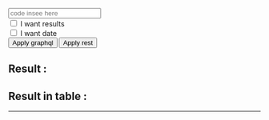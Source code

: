 <html>
<head>
<meta charset="utf-8"/>
<script>

function createCORSRequest(method, url) {
  var xhr = new XMLHttpRequest();
  xhr.open(method, url, true);
  return xhr;
}

function TestInput(callback) {
	xhr = createCORSRequest("POST", "https://terralego-scraper.herokuapp.com/graphql");
	xhr.responseType = 'json';
	xhr.setRequestHeader("Content-Type", "application/json");
	xhr.setRequestHeader("Accept", "application/json");
	xhr.onload = function () {
	  console.log('data returned:', xhr.response);
	  if (xhr.readyState === 4) {
	    if (xhr.status === 200) {
	      callback(xhr);
	    } else {
	      console.error(xhr.statusText);
	    }
	  }
	}
	var insee = document.getElementById("myInput").value;
	var query = '{result(insee:"' + insee + '"){params' 
	if (document.getElementById("checkResults").checked == true){
		query += ' results';
	};
	if (document.getElementById("checkValueDate").checked == true){
		query += ' valueDate';
	};
	query += '}}';
	xhr.send(JSON.stringify({
	  query: query
	}));
}

function myCallback(xhr){
	var resJson = xhr.response;
	var res = '<pre>' + JSON.stringify(resJson, null, 4) + '</' + 'pre>';
	document.getElementById('resultJ').innerHTML = res;
	showResInTable(resJson);
}

function showResInTable(json){
	var finalResult = "";
	results = json.data.result
	for (var result in results){
		var myResult = "<div><h3>Data : </h3><br/>";
		var params = results[result].params;
		
		myResult += "<table style='width:100%;'><tr><th>Params key</th><th>Params value</th></tr>";
		for (var param in params){
			var key = param;
			var val = params[param];
			myResult += "<tr><td>" + JSON.stringify(key) + "</td><td>" + JSON.stringify(val) + "</td></tr>";
		}
		myResult += "</table>";
		
		if (document.getElementById("checkValueDate").checked == true){
			var dates = results[result].valueDate;
			myResult += "<table style='width:100%;'><tr><th>Date</th><th>" + JSON.stringify(dates) + "</th></tr>";
			myResult += "</table>";
		};
		
		if (document.getElementById("checkResults").checked == true){
			var analytiques = results[result].results.infos_analytiques
			var generales = results[result].results.infos_generales
			
			myResult += "<table style='width:100%;'><tr><th>Generale key</th><th>Generale value</th></tr>";
			for (var generale in generales){
				var key = generale;
				var val = generales[generale];
				myResult += "<tr><td>" + JSON.stringify(key) + "</td><td>" + JSON.stringify(val) + "</td></tr>";
			}
			myResult += "</table>";
			
			myResult += "<table style='width:100%;'><tr><th>Analytique key</th><th>Analytique value</th></tr>";
			for (var analytique in analytiques){
				var key = analytique;
				var val = analytiques[analytique];
				myResult += "<tr><td>" + JSON.stringify(key) + "</td><td>" + JSON.stringify(val) + "</td></tr>";
			}
			myResult += "</table>";
		};
			
		finalResult += myResult;
	}
	document.getElementById("resultT").innerHTML = finalResult;
}

function testRest(){
	xhr = createCORSRequest("POST", "https://terralego-scraper.herokuapp.com/api/result_eau/");
	xhr.responseType = 'json';
	xhr.setRequestHeader("Content-Type", "application/json");
	xhr.setRequestHeader("Accept", "application/json");
	xhr.onload = function () {
	  console.log('data returned:', xhr.response);
	  if (xhr.readyState === 4) {
	    if (xhr.status === 200) {
	      callback(xhr);
	    } 
	    else {
	      console.error(xhr.statusText);
	    }
	  }
	}
	xhr.send();
}
</script>
</head>

<body>
<input id="myInput" type="text" placeholder="code insee here">
<br/>
<input type="checkbox" id="checkResults"> I want results<br>
<input type="checkbox" id="checkValueDate"> I want date<br>
<button onclick="TestInput(myCallback)" >Apply graphql</button>
<button onclick="TestRest(myCallback)" >Apply rest</button>
<br/>
<div id="resultJson">
<h2>Result :</h2>
<p id="resultJ"></p>
</div>
<div id="resultTab">
<h2>Result in table :</h2>
<div id="resultT"></div>
</div>
<div id="resultRest"></div>
<hr/>
</body>
</html>

